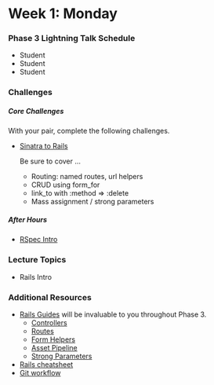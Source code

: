 # Week 1: Monday

### Phase 3 Lightning Talk Schedule

- Student
- Student
- Student

### Challenges

##### Core Challenges
With your pair, complete the following challenges.

- [Sinatra to Rails](https://github.com/nighthawks-2014/sinatra-to-rails-pick-1-of-3-challenge)

  Be sure to cover ...
  - Routing: named routes, url helpers
  - CRUD using form_for
  - link_to with :method => :delete
  - Mass assignment / strong parameters


##### After Hours

- [RSpec Intro](https://github.com/nighthawks-2014/phase-3-rspec-intro-challenge)

### Lecture Topics

- Rails Intro

### Additional Resources

- [Rails Guides](http://guides.rubyonrails.org/) will be invaluable to you throughout Phase 3.
  - [Controllers](http://guides.rubyonrails.org/action_controller_overview.html)
  - [Routes](http://guides.rubyonrails.org/routing.html)
  - [Form Helpers](http://guides.rubyonrails.org/form_helpers.html)
  - [Asset Pipeline](http://guides.rubyonrails.org/asset_pipeline.html)
  - [Strong Parameters](http://edgeguides.rubyonrails.org/action_controller_overview.html#strong-parameters)
- [Rails cheatsheet](http://courseware.codeschool.com/rails_for_zombies_2_cheatsheets.pdf)
- [Git workflow](./resources/github_workflow.md)
